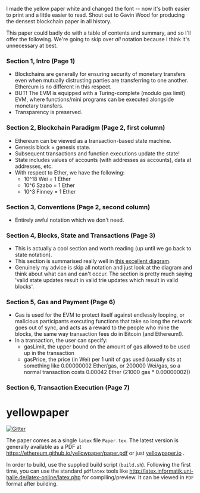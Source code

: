 I made the yellow paper white and changed the font -- now it's both easier to print and
a little easier to read. Shout out to Gavin Wood for producing the densest blockchain
paper in all history.


This paper could badly do with a table of contents and summary, and so I'll offer the following.
We're going to skip over _all_ notation because I think it's unnecessary at best.

### Section 1, Intro (Page 1)

- Blockchains are generally for ensuring security of monetary transfers even when mutually
distrusting parties are transferring to one another. Ethereum is no different in this respect.
- BUT! The EVM is equipped with a Turing-complete (modulo gas limit) EVM, where functions/mini
programs can be executed alongside monetary transfers.
- Transparency is preserved.

### Section 2, Blockchain Paradigm (Page 2, first column)

- Ethereum can be viewed as a transaction-based state machine.
- Genesis block = genesis state.
- Subsequent transactions and function executions update the state!
- State includes values of accounts (with addresses as accounts), data at addresses, etc.
- With respect to Ether, we have the following:
    - 10^18 Wei = 1 Ether
    - 10^6 Szabo = 1 Ether
    - 10^3 Finney = 1 Ether

### Section 3, Conventions (Page 2, second column)

- Entirely awful notation which we don't need.

### Section 4, Blocks, State and Transactions (Page 3)

- This is actually a cool section and worth reading (up until we go back to
  state notation).
- This section is summarised really well in [this excellent diagram](https://i.stack.imgur.com/afWDt.jpg).
- Genuinely my advice is skip all notation and just look at the diagram and
  think about what can and can't occur. The section is pretty much saying
  'valid state updates result in valid trie updates which result in valid
  blocks'.

### Section 5, Gas and Payment (Page 6)

- Gas is used for the EVM to protect itself against endlessly looping, or malicious
participants executing functions that take so long the network goes out of sync, and
acts as a reward to the people who mine the blocks, the same way transaction fees do
in Bitcoin (and Ethereum!).
- In a transaction, the user can specify:
    - gasLimit, the upper bound on the amount of gas allowed to be used up in the transaction
    - gasPrice, the price (in Wei) per 1 unit of gas used (usually sits at something like 0.00000002 Ether/gas, or 200000 Wei/gas, so a normal transaction costs 0.00042 Ether (21000 gas * 0.00000002))


### Section 6, Transaction Execution (Page 7)




# yellowpaper

[![Gitter](https://badges.gitter.im/ethereum/yellowpaper.svg)](https://gitter.im/ethereum/yellowpaper?utm_source=badge&utm_medium=badge&utm_campaign=pr-badge&utm_content=badge)

The paper comes as a single ``latex`` file ``Paper.tex``. The latest version is
generally available as a PDF at
https://ethereum.github.io/yellowpaper/paper.pdf or just
[yellowpaper.io](http://yellowpaper.io/) .

In order to build, use the supplied build script (``build.sh``). Following the
first time, you can use the standard `pdflatex` tools like
http://latex.informatik.uni-halle.de/latex-online/latex.php for
compiling/preview. It can be viewed in ``PDF`` format after building.
